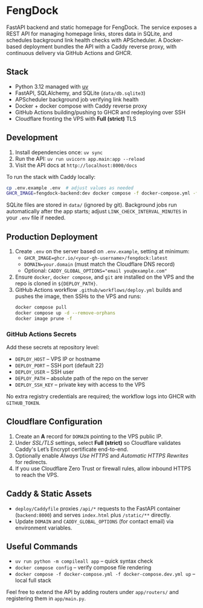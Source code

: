 # FengDock

FastAPI backend and static homepage for FengDock. The service exposes a REST API for managing homepage links, stores data in SQLite, and schedules background link health checks with APScheduler. A Docker-based deployment bundles the API with a Caddy reverse proxy, with continuous delivery via GitHub Actions and GHCR.

## Stack

- Python 3.12 managed with [uv](https://github.com/astral-sh/uv)
- FastAPI, SQLAlchemy, and SQLite (`data/db.sqlite3`)
- APScheduler background job verifying link health
- Docker + docker compose with Caddy reverse proxy
- GitHub Actions building/pushing to GHCR and redeploying over SSH
- Cloudflare fronting the VPS with **Full (strict)** TLS

## Development

1. Install dependencies once: `uv sync`
2. Run the API: `uv run uvicorn app.main:app --reload`
3. Visit the API docs at `http://localhost:8000/docs`

To run the stack with Caddy locally:

```bash
cp .env.example .env  # adjust values as needed
GHCR_IMAGE=fengdock-backend:dev docker compose -f docker-compose.yml -f docker-compose.dev.yml up --build
```

SQLite files are stored in `data/` (ignored by git). Background jobs run automatically after the app starts; adjust `LINK_CHECK_INTERVAL_MINUTES` in your `.env` file if needed.

## Production Deployment

1. Create `.env` on the server based on `.env.example`, setting at minimum:
   - `GHCR_IMAGE=ghcr.io/<your-gh-username>/fengdock:latest`
   - `DOMAIN=your.domain` (must match the Cloudflare DNS record)
   - Optional: `CADDY_GLOBAL_OPTIONS="email you@example.com"`
2. Ensure `docker`, `docker compose`, and `git` are installed on the VPS and the repo is cloned in `${DEPLOY_PATH}`.
3. GitHub Actions workflow `.github/workflows/deploy.yml` builds and pushes the image, then SSHs to the VPS and runs:
   ```bash
   docker compose pull
   docker compose up -d --remove-orphans
   docker image prune -f
   ```

### GitHub Actions Secrets

Add these secrets at repository level:

- `DEPLOY_HOST` – VPS IP or hostname
- `DEPLOY_PORT` – SSH port (default 22)
- `DEPLOY_USER` – SSH user
- `DEPLOY_PATH` – absolute path of the repo on the server
- `DEPLOY_SSH_KEY` – private key with access to the VPS

No extra registry credentials are required; the workflow logs into GHCR with `GITHUB_TOKEN`.

## Cloudflare Configuration

1. Create an **A** record for `DOMAIN` pointing to the VPS public IP.
2. Under *SSL/TLS* settings, select **Full (strict)** so Cloudflare validates Caddy's Let’s Encrypt certificate end-to-end.
3. Optionally enable *Always Use HTTPS* and *Automatic HTTPS Rewrites* for redirects.
4. If you use Cloudflare Zero Trust or firewall rules, allow inbound HTTPS to reach the VPS.

## Caddy & Static Assets

- `deploy/Caddyfile` proxies `/api/*` requests to the FastAPI container (`backend:8000`) and serves `index.html` plus `/static/**` directly.
- Update `DOMAIN` and `CADDY_GLOBAL_OPTIONS` (for contact email) via environment variables.

## Useful Commands

- `uv run python -m compileall app` – quick syntax check
- `docker compose config` – verify compose file rendering
- `docker compose -f docker-compose.yml -f docker-compose.dev.yml up` – local full stack

Feel free to extend the API by adding routers under `app/routers/` and registering them in `app/main.py`.

